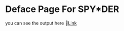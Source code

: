 # Deface Page For SPY*DER
you can see the output here 🔗[Link](https://istiaq-alam.github.io/SPYDER-Deface-Page/)
